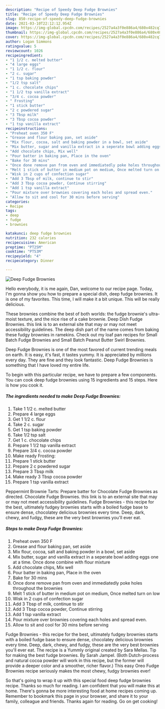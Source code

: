 ```yaml
---
description: "Recipe of Speedy Deep Fudge Brownies"
title: "Recipe of Speedy Deep Fudge Brownies"
slug: 850-recipe-of-speedy-deep-fudge-brownies
date: 2021-03-10T22:12:12.954Z
image: https://img-global.cpcdn.com/recipes/2527a4a3f0e886a4/680x482cq70/deep-fudge-brownies-recipe-main-photo.jpg
thumbnail: https://img-global.cpcdn.com/recipes/2527a4a3f0e886a4/680x482cq70/deep-fudge-brownies-recipe-main-photo.jpg
cover: https://img-global.cpcdn.com/recipes/2527a4a3f0e886a4/680x482cq70/deep-fudge-brownies-recipe-main-photo.jpg
author: Logan Simmons
ratingvalue: 5
reviewcount: 1026
recipeingredient:
- "1 1/2 c. melted butter"
- "4 large eggs"
- "1 1/2 c. flour"
- "2 c. sugar"
- "1 tsp baking powder"
- "1/2 tsp salt"
- "1 c. chocolate chips"
- "1 1/2 tsp vanilla extract"
- "3/4 c. cocoa powder"
- " Frosting"
- "1 stick butter"
- "2 c powdered sugar"
- "3 Tbsp milk"
- "3 Tbsp cocoa powder"
- "1 tsp vanilla extract"
recipeinstructions:
- "Preheat oven 350 F"
- "Grease and flour baking pan, set aside"
- "Mix flour, cocoa, salt and baking powder in a bowl, set aside"
- "Mix butter, sugar and vanilla extract in a seperate bowl adding eggs one at a time. Once done combine with flour mixture"
- "Add chocolate chips, Mix well"
- "Pour batter in baking pan, Place in the oven"
- "Bake for 30 mins"
- "Once done remove pan from oven and immediatedly poke holes throughout the brownies"
- "Melt 1 stick of butter in medium pot on medium, Once melted turn on low"
- "Wisk in 2 cups of confection sugar"
- "Add 3 Tbsp of milk, continue to stir"
- "Add 3 Tbsp cocoa powder, Continue stirring"
- "Add 1 tsp vanilla extract"
- "Pour mixture over brownies covering each holes and spread even."
- "Allow to sit and cool for 30 mins before serving"
categories:
- Recipe
tags:
- deep
- fudge
- brownies

katakunci: deep fudge brownies 
nutrition: 232 calories
recipecuisine: American
preptime: "PT25M"
cooktime: "PT53M"
recipeyield: "4"
recipecategory: Dinner

---
```



![Deep Fudge Brownies](https://img-global.cpcdn.com/recipes/2527a4a3f0e886a4/680x482cq70/deep-fudge-brownies-recipe-main-photo.jpg)

Hello everybody, it is me again, Dan, welcome to our recipe page. Today, I'm gonna show you how to prepare a special dish, deep fudge brownies. It is one of my favorites. This time, I will make it a bit unique. This will be really delicious.

These brownies combine the best of both worlds: the fudge brownie&#39;s ultra-moist texture, and the nice rise of a cake brownie. Deep Dish Fudge Brownies. this link is to an external site that may or may not meet accessibility guidelines. The deep dish part of the name comes from baking these fudgy brownies in ramekins. Check out my loaf pan recipes for Small Batch Fudge Brownies and Small Batch Peanut Butter Swirl Brownies.

Deep Fudge Brownies is one of the most favored of current trending meals on earth. It is easy, it's fast, it tastes yummy. It is appreciated by millions every day. They are fine and they look fantastic. Deep Fudge Brownies is something that I have loved my entire life.


To begin with this particular recipe, we have to prepare a few components. You can cook deep fudge brownies using 15 ingredients and 15 steps. Here is how you cook it.

<!--inarticleads1-->

##### The ingredients needed to make Deep Fudge Brownies:

1. Take 1 1/2 c. melted butter
1. Prepare 4 large eggs
1. Get 1 1/2 c. flour
1. Take 2 c. sugar
1. Get 1 tsp baking powder
1. Take 1/2 tsp salt
1. Get 1 c. chocolate chips
1. Prepare 1 1/2 tsp vanilla extract
1. Prepare 3/4 c. cocoa powder
1. Make ready  Frosting:
1. Prepare 1 stick butter
1. Prepare 2 c powdered sugar
1. Prepare 3 Tbsp milk
1. Make ready 3 Tbsp cocoa powder
1. Prepare 1 tsp vanilla extract


Peppermint Brownie Tarts: Prepare batter for Chocolate Fudge Brownies as directed. Chocolate Fudge Brownies. this link is to an external site that may or may not meet accessibility guidelines. Fudge Brownies - this recipe for the best, ultimately fudgey brownies starts with a boiled fudge base to ensure dense, chocolatey delicious brownies every time. Deep, dark, chewy, and fudgy, these are the very best brownies you&#39;ll ever eat. 

<!--inarticleads2-->

##### Steps to make Deep Fudge Brownies:

1. Preheat oven 350 F
1. Grease and flour baking pan, set aside
1. Mix flour, cocoa, salt and baking powder in a bowl, set aside
1. Mix butter, sugar and vanilla extract in a seperate bowl adding eggs one at a time. Once done combine with flour mixture
1. Add chocolate chips, Mix well
1. Pour batter in baking pan, Place in the oven
1. Bake for 30 mins
1. Once done remove pan from oven and immediatedly poke holes throughout the brownies
1. Melt 1 stick of butter in medium pot on medium, Once melted turn on low
1. Wisk in 2 cups of confection sugar
1. Add 3 Tbsp of milk, continue to stir
1. Add 3 Tbsp cocoa powder, Continue stirring
1. Add 1 tsp vanilla extract
1. Pour mixture over brownies covering each holes and spread even.
1. Allow to sit and cool for 30 mins before serving


Fudge Brownies - this recipe for the best, ultimately fudgey brownies starts with a boiled fudge base to ensure dense, chocolatey delicious brownies every time. Deep, dark, chewy, and fudgy, these are the very best brownies you&#39;ll ever eat. The recipe is a Yummly original created by Sara Mellas. Tip for making the best fudge brownies. By Sarah Jampel. (Both Dutch-process and natural cocoa powder will work in this recipe, but the former will provide a deeper color and a smoother, richer flavor.) This easy Oreo Fudge Brownies recipe seriously makes the most chewy, fudgy brownies ever! 

So that's going to wrap it up with this special food deep fudge brownies recipe. Thanks so much for reading. I am confident that you will make this at home. There's gonna be more interesting food at home recipes coming up. Remember to bookmark this page in your browser, and share it to your family, colleague and friends. Thanks again for reading. Go on get cooking!
